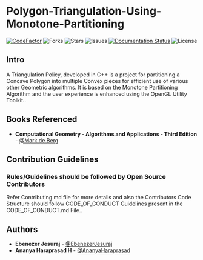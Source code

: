 # Polygon-Triangulation-Using-Monotone-Partitioning

[![CodeFactor](https://www.codefactor.io/repository/github/alpha-incorporated/polygon-triangulation-using-monotone-partitioning/badge)](https://www.codefactor.io/repository/github/alpha-incorporated/polygon-triangulation-using-monotone-partitioning)
![Forks](https://img.shields.io/github/forks/Alien-Inc/Polygon-Triangulation-Using-Monotone-Partitioning)
![Stars](https://img.shields.io/github/stars/Alien-Inc/Polygon-Triangulation-Using-Monotone-Partitioning)
![Issues](https://img.shields.io/github/issues/Alien-Inc/Polygon-Triangulation-Using-Monotone-Partitioning)
[![Documentation Status](https://readthedocs.org/projects/polygon-triangulation-using-monotone-partitioning/badge/?version=latest)](https://polygon-triangulation-using-monotone-partitioning.readthedocs.io/en/latest/?badge=latest)
![License](https://img.shields.io/github/license/Alien-Inc/Polygon-Triangulation-Using-Monotone-Partitioning)

## Intro 

A Triangulation Policy, developed in C++  is a project for partitioning a Concave Polygon into multiple Convex pieces for efficient use of various other Geometric algorithms. It is based on the Monotone Partitioning Algorithm and the user experience is enhanced using the OpenGL Utility Toolkit..


## Books Referenced

* **Computational Geometry - Algorithms and Applications - Third Edition** - [@Mark de Berg](https://people.inf.elte.hu/fekete/algoritmusok_msc/terinfo_geom/konyvek/Computational%20Geometry%20-%20Algorithms%20and%20Applications,%203rd%20Ed.pdf)

## Contribution Guidelines

### Rules/Guidelines should be followed by Open Source Contributors 

Refer Contributing.md file for more details and also the Contributors Code Structure should follow CODE_OF_CONDUCT Guidelines present in the CODE_OF_CONDUCT.md File..

## Authors

* **Ebenezer Jesuraj** - [@EbenezerJesuraj](https://github.com/EbenezerJesuraj)
* **Ananya Haraprasad H** - [@AnanyaHaraprasad](https://github.com/AnanyaHaraprasad)

